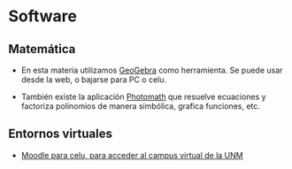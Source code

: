 # Software

## Matemática

* En esta materia utilizamos [GeoGebra](https://www.geogebra.org/) como herramienta. Se puede usar desde la web, o bajarse para PC o celu.

* También existe la aplicación [Photomath](https://photomath.net/en/) que resuelve ecuaciones y factoriza polinomios de manera simbólica, grafica funciones, etc.

## Entornos virtuales

* [Moodle para celu, para acceder al campus virtual de la UNM](https://download.moodle.org/mobile/)